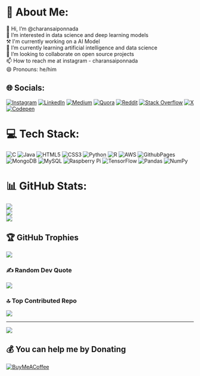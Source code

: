 # 💫 About Me:
👋 Hi, I’m @charansaiponnada<br>👀 I’m interested in data science and deep learning models<br>⚒️ I'm currently working on a AI Model <br>🌱 I’m currently learning artificial intelligence and data science<br>💞️ I’m looking to collaborate on open source projects<br>📫 How to reach me at instagram - charansaiponnada<br>😄 Pronouns: he/him<br>


## 🌐 Socials:
[![Instagram](https://img.shields.io/badge/Instagram-%23E4405F.svg?logo=Instagram&logoColor=white)](https://instagram.com/Charansaiponnada) [![LinkedIn](https://img.shields.io/badge/LinkedIn-%230077B5.svg?logo=linkedin&logoColor=white)](https://linkedin.com/in/charansaiponnada) [![Medium](https://img.shields.io/badge/Medium-12100E?logo=medium&logoColor=white)](https://medium.com/@Charansaiponnada) [![Quora](https://img.shields.io/badge/Quora-%23B92B27.svg?logo=Quora&logoColor=white)](https://quora.com/profile/Charan-495) [![Reddit](https://img.shields.io/badge/Reddit-%23FF4500.svg?logo=Reddit&logoColor=white)](https://reddit.com/user/Entire-Photo6654) [![Stack Overflow](https://img.shields.io/badge/-Stackoverflow-FE7A16?logo=stack-overflow&logoColor=white)](https://stackoverflow.com/users/Charansaiponnada) [![X](https://img.shields.io/badge/X-black.svg?logo=X&logoColor=white)](https://x.com/Charan_1486) [![Codepen](https://img.shields.io/badge/Codepen-000000?style=for-the-badge&logo=codepen&logoColor=white)](https://codepen.io/charansaiponnada) 

# 💻 Tech Stack:
![C](https://img.shields.io/badge/c-%2300599C.svg?style=for-the-badge&logo=c&logoColor=white) ![Java](https://img.shields.io/badge/java-%23ED8B00.svg?style=for-the-badge&logo=openjdk&logoColor=white) ![HTML5](https://img.shields.io/badge/html5-%23E34F26.svg?style=for-the-badge&logo=html5&logoColor=white) ![CSS3](https://img.shields.io/badge/css3-%231572B6.svg?style=for-the-badge&logo=css3&logoColor=white) ![Python](https://img.shields.io/badge/python-3670A0?style=for-the-badge&logo=python&logoColor=ffdd54) ![R](https://img.shields.io/badge/r-%23276DC3.svg?style=for-the-badge&logo=r&logoColor=white) ![AWS](https://img.shields.io/badge/AWS-%23FF9900.svg?style=for-the-badge&logo=amazon-aws&logoColor=white) ![GithubPages](https://img.shields.io/badge/github%20pages-121013?style=for-the-badge&logo=github&logoColor=white) ![MongoDB](https://img.shields.io/badge/MongoDB-%234ea94b.svg?style=for-the-badge&logo=mongodb&logoColor=white) ![MySQL](https://img.shields.io/badge/mysql-4479A1.svg?style=for-the-badge&logo=mysql&logoColor=white) ![Raspberry Pi](https://img.shields.io/badge/-RaspberryPi-C51A4A?style=for-the-badge&logo=Raspberry-Pi) ![TensorFlow](https://img.shields.io/badge/TensorFlow-%23FF6F00.svg?style=for-the-badge&logo=TensorFlow&logoColor=white) ![Pandas](https://img.shields.io/badge/pandas-%23150458.svg?style=for-the-badge&logo=pandas&logoColor=white) ![NumPy](https://img.shields.io/badge/numpy-%23013243.svg?style=for-the-badge&logo=numpy&logoColor=white)
# 📊 GitHub Stats:
![](https://github-readme-stats.vercel.app/api?username=charansaiponnada&theme=nightowl&hide_border=false&include_all_commits=false&count_private=false)<br/>
![](https://github-readme-streak-stats.herokuapp.com/?user=charansaiponnada&theme=nightowl&hide_border=false)<br/>
![](https://github-readme-stats.vercel.app/api/top-langs/?username=charansaiponnada&theme=nightowl&hide_border=false&include_all_commits=false&count_private=false&layout=compact)

## 🏆 GitHub Trophies
![](https://github-profile-trophy.vercel.app/?username=charansaiponnada&theme=radical&no-frame=false&no-bg=true&margin-w=4)

### ✍️ Random Dev Quote
![](https://quotes-github-readme.vercel.app/api?type=horizontal&theme=radical)

### 🔝 Top Contributed Repo
![](https://github-contributor-stats.vercel.app/api?username=charansaiponnada&limit=5&theme=dark&combine_all_yearly_contributions=true)

---
[![](https://visitcount.itsvg.in/api?id=charansaiponnada&icon=8&color=13)](https://visitcount.itsvg.in)

  ## 💰 You can help me by Donating
  [![BuyMeACoffee](https://img.shields.io/badge/Buy%20Me%20a%20Coffee-ffdd00?style=for-the-badge&logo=buy-me-a-coffee&logoColor=black)](https://buymeacoffee.com/charansaiponnada14) 

  
<!-- Proudly created with GPRM ( https://gprm.itsvg.in ) -->
